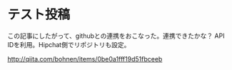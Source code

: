 # テスト投稿
この記事にしたがって、githubとの連携をおこなった。連携できたかな？
API IDを利用。Hipchat側でリポジトリも設定。

http://qiita.com/bohnen/items/0be0a1fff19d51fbceeb
